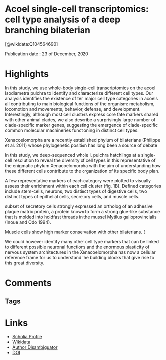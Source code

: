 
Acoel single-cell transcriptomics: cell type analysis of a deep branching bilaterian
====================================================================================
  
  [@wikidata:Q104564690]  
  
Publication date : 23 of December, 2020  

# Highlights


In this study, we use whole-body single-cell transcriptomics on the acoel Isodiametra pulchra to identify and characterize different cell types.
Our analysis identifies the existence of ten major cell type categories in acoels all contributing to main biological functions of the organism: metabolism, locomotion and movements, behavior, defense, and development. Interestingly, although most cell clusters express core fate markers shared with other animal clades, we also describe a surprisingly large number of clade-specific marker genes, suggesting the emergence of clade-specific common molecular machineries functioning in distinct cell types. 


Xenacoelomorpha are a recently established phylum of bilaterians (Philippe et al. 2011) whose phylogenetic position has long been a source of debate

In this study, we deep-sequenced whole I. pulchra hatchlings at a single-cell resolution to reveal the diversity of cell types in this representative of the enigmatic phylum Xenacoelomorpha with the aim of understanding how these different cells contribute to the organization of its specific body plan.

A few representative markers of each category were plotted to visually assess their enrichment within each cell cluster (fig. 1B). Defined categories include stem-cells, neurons, two distinct types of digestive cells, two distinct types of epithelial cells, secretory cells, and muscle cells.


 subset of secretory cells strongly expressed an ortholog of an adhesive plaque matrix protein, a protein known to form a strong glue-like substance that is molded into holdfast threads in the mussel Mytilus galloprovincialis (Inoue and Odo 1994).

Muscle cells show high marker conservation with other bilaterians. (

We could however identify many other cell type markers that can be linked to different possible neuronal functions and the enormous plasticity of nervous system architectures in the Xenacoelomorpha has now a cellular reference frame for us to understand the building blocks that give rise to this great diversity.




# Comments

## Tags

# Links
  
 * [Scholia Profile](https://scholia.toolforge.org/work/Q104564690)  
 * [Wikidata](https://www.wikidata.org/wiki/Q104564690)  
 * [Author Disambiguator](https://author-disambiguator.toolforge.org/work_item_oauth.php?id=Q104564690&batch_id=&match=1&author_list_id=&doit=Get+author+links+for+work)  
 * [DOI](https://doi.org/10.1093/MOLBEV/MSAA333)  
